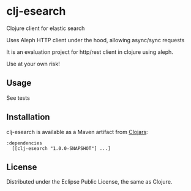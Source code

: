 # clj-esearch

Clojure client for elastic search

Uses Aleph HTTP client under the hood, allowing async/sync requests

It is an evaluation project for http/rest client in clojure using aleph.

Use at your own risk!

## Usage

See tests

## Installation

clj-esearch is available as a Maven artifact from [Clojars](http://clojars.org/clj-esearch):

    :dependencies
      [[clj-esearch "1.0.0-SNAPSHOT"] ...]

## License

Distributed under the Eclipse Public License, the same as Clojure.

